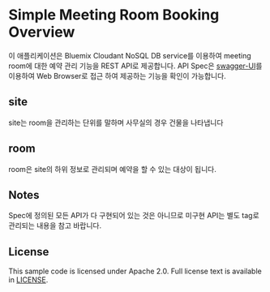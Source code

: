 # Simple Meeting Room Booking Overview

이 애플리케이션은 Bluemix Cloudant NoSQL DB service를 이용하여 meeting room에 대한 예약 관리 기능을 REST API로 제공합니다. API Spec은 [swagger-UI](http://swagger.io/swagger-ui/)를 이용하여 Web Browser로 접근 하여 제공하는 기능을 확인이 가능합니다.

## site

site는 room을 관리하는 단위를 말하며 사무실의 경우 건물을 나타냅니다

## room

room은 site의 하위 정보로 관리되며 예약을 할 수 있는 대상이 됩니다.

## Notes

Spec에 정의된 모든 API가 다 구현되어 있는 것은 아니므로 미구현 API는 별도 tag로 관리되는 내용을 참고 바랍니다.

## License

  This sample code is licensed under Apache 2.0. Full license text is available in [LICENSE](LICENSE).